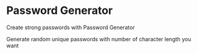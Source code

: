 # Password Generator

Create strong passwords with Password Generator

Generate random unique passwords with number of character length you want
